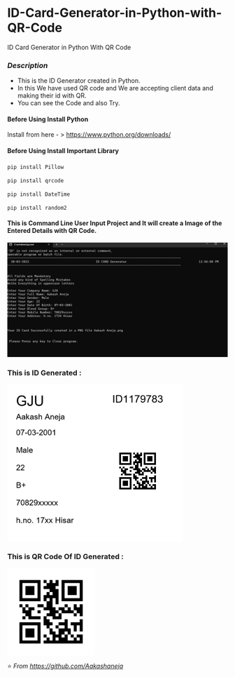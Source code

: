 # ID-Card-Generator-in-Python-with-QR-Code
ID Card Generator in Python With QR Code

### *Description*
* This is the ID Generator created in Python. 
* In this We have used QR code and  We are accepting client data and making their id with QR. 
* You can see the Code and also Try.

#### Before Using Install Python

Install from here - > https://www.python.org/downloads/

#### Before Using Install Important Library 

`pip install Pillow` 

`pip install qrcode`

`pip install DateTime`

`pip install random2`


#### This is Command Line User Input Project and It will create a Image of the Entered Details with QR Code.

![](https://github.com/Aakashaneja/organisation-ID-card-maker/blob/main/CLI.png)

### This is ID Generated :

<img src ="https://github.com/Aakashaneja/organisation-ID-card-maker/blob/main/Aakash%20Aneja.bmp" width="400px" align="center">

### This is QR Code Of ID Generated :

<img src ="https://github.com/Aakashaneja/organisation-ID-card-maker/blob/main/ID1179783.bmp" width="200px" align="center">

⭐️ *From https://github.com/Aakashaneja* <br>
